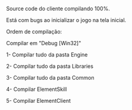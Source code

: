 Source code do cliente compilando 100%.

Está com bugs ao inicializar o jogo na tela inicial.


Ordem de compilação:

Compilar em "Debug [Win32]"

1- Compilar tudo da pasta Engine

2- Compilar tudo da pasta Libraries

3- Compilar tudo da pasta Common

4- Compilar ElementSkill

5- Compilar ElementClient

